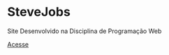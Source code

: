 # SteveJobs
 Site Desenvolvido na Disciplina de Programação Web
 
[Acesse](https://fabriciosilvajr.github.io/SteveJobs)

